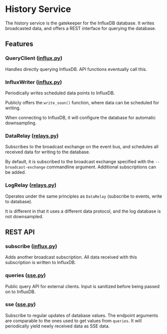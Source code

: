 # History Service

The history service is the gatekeeper for the InfluxDB database. It writes broadcasted data, and offers a REST interface for querying the database.

## Features

### QueryClient ([influx.py](./brewblox_history/influx.py))

Handles directly querying InfluxDB. API functions eventually call this.

### InfluxWriter ([influx.py](./brewblox_history/influx.py))

Periodically writes scheduled data points to InfluxDB.

Publicly offers the `write_soon()` function, where data can be scheduled for writing.

When connecting to InfluxDB, it will configure the database for automatic downsampling.

### DataRelay ([relays.py](./brewblox_history/relays.py))

Subscribes to the broadcast exchange on the event bus, and schedules all received data for writing to the database.

By default, it is subscribed to the broadcast exchange specified with the `--broadcast-exchange` commandline argument. Additional subscriptions can be added.

### LogRelay ([relays.py](./brewblox_history/relays.py))

Operates under the same principles as `DataRelay` (subscribe to events, write to database).

It is different in that it uses a different data protocol, and the log database is not downsampled.

## REST API

### subscribe ([influx.py](./brewblox_history/influx.py))

Adds another broadcast subscription. All data received with this subscription is written to InfluxDB.

### queries ([sse.py](./brewblox_history/sse.py))

Public query API for external clients. Input is sanitized before being passed on to InfluxDB.

### sse ([sse.py](./brewblox_history/sse.py))

Subscribe to regular updates of database values. The endpoint arguments are comparable to the ones used to get values from `queries`. It will periodically yield newly received data as SSE data.
